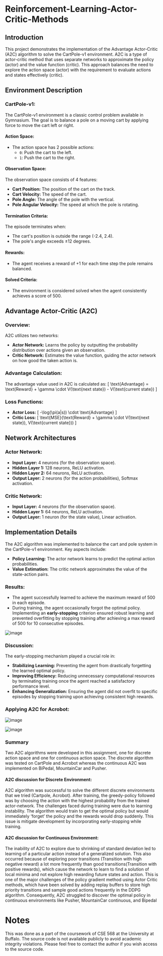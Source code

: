 # Reinforcement-Learning-Actor-Critic-Methods

## Introduction
This project demonstrates the implementation of the Advantage Actor-Critic (A2C) algorithm to solve the CartPole-v1 environment. A2C is a type of actor-critic method that uses separate networks to approximate the policy (actor) and the value function (critic). This approach balances the need to explore the action space (actor) with the requirement to evaluate actions and states effectively (critic).

## Environment Description

### CartPole-v1:
The CartPole-v1 environment is a classic control problem available in Gymnasium. The goal is to balance a pole on a moving cart by applying force to move the cart left or right.

#### Action Space:
- The action space has 2 possible actions:
  - `0`: Push the cart to the left.
  - `1`: Push the cart to the right.

#### Observation Space:
The observation space consists of 4 features:
- **Cart Position:** The position of the cart on the track.
- **Cart Velocity:** The speed of the cart.
- **Pole Angle:** The angle of the pole with the vertical.
- **Pole Angular Velocity:** The speed at which the pole is rotating.

#### Termination Criteria:
The episode terminates when:
- The cart's position is outside the range (-2.4, 2.4).
- The pole's angle exceeds ±12 degrees.

#### Rewards:
- The agent receives a reward of +1 for each time step the pole remains balanced.

#### Solved Criteria:
- The environment is considered solved when the agent consistently achieves a score of 500.

## Advantage Actor-Critic (A2C)

### Overview:
A2C utilizes two networks:
- **Actor Network:** Learns the policy by outputting the probability distribution over actions given an observation.
- **Critic Network:** Estimates the value function, guiding the actor network on how good the taken action is.

### Advantage Calculation:
The advantage value used in A2C is calculated as:
\[ \text{Advantage} = \text{Reward} + \gamma \cdot V(\text{next state}) - V(\text{current state}) \]

### Loss Functions:
- **Actor Loss:** 
  \[ -\log(\pi(a|s)) \cdot \text{Advantage} \]
- **Critic Loss:** 
  \[ \text{MSE}(\text{Reward} + \gamma \cdot V(\text{next state}), V(\text{current state})) \]

## Network Architectures

### Actor Network:
- **Input Layer:** 4 neurons (for the observation space).
- **Hidden Layer 1:** 128 neurons, ReLU activation.
- **Hidden Layer 2:** 64 neurons, ReLU activation.
- **Output Layer:** 2 neurons (for the action probabilities), Softmax activation.

### Critic Network:
- **Input Layer:** 4 neurons (for the observation space).
- **Hidden Layer 1:** 64 neurons, ReLU activation.
- **Output Layer:** 1 neuron (for the state value), Linear activation.

## Implementation Details

The A2C algorithm was implemented to balance the cart and pole system in the CartPole-v1 environment. Key aspects include:
- **Policy Learning:** The actor network learns to predict the optimal action probabilities.
- **Value Estimation:** The critic network approximates the value of the state-action pairs.

### Results:
- The agent successfully learned to achieve the maximum reward of 500 in each episode.
- During training, the agent occasionally forgot the optimal policy. Implementing an **early-stopping** criterion ensured robust learning and prevented overfitting by stopping training after achieving a max reward of 500 for 10 consecutive episodes.

![image](https://github.com/imalhotra15/Reinforcement-Learning-Actor-Critic-Methods/assets/118845522/bb4228a3-4a4b-4209-bfdb-e1aafe4eb570)

### Discussion:
The early-stopping mechanism played a crucial role in:
- **Stabilizing Learning:** Preventing the agent from drastically forgetting the learned optimal policy.
- **Improving Efficiency:** Reducing unnecessary computational resources by terminating training once the agent reached a satisfactory performance level.
- **Enhancing Generalization:** Ensuring the agent did not overfit to specific episodes by stopping training upon achieving consistent high rewards.

### Applying A2C for Acrobot:

![image](https://github.com/imalhotra15/Reinforcement-Learning-Actor-Critic-Methods/assets/118845522/c666bcde-20bb-4882-8eb5-c5a19f0480e5)

![image](https://github.com/imalhotra15/Reinforcement-Learning-Actor-Critic-Methods/assets/118845522/ab38bfe2-f5fd-4be4-a05d-ddb9afacb201)


### Summary
Two A2C algorithms were developed in this assignment, one for discrete action space and one
for continuous action space. The discrete algorithm was tested on CartPole and Acrobot
whereas the continuous A2C was implemented on BiPedal, MountainCar and Pusher.

#### A2C discussion for Discrete Environment:

A2C algorithm was successful to solve the different discrete environments that we tried
(Cartpole, Acrobot). After training, the greedy-policy followed was by choosing the action with
the highest probability from the trained actor-network.
The challenges faced during training were due to learning instability. The algorithm would train
to get the optimal policy but would immediately ‘forget’ the policy and the rewards would drop
suddenly. This issue is mitigate development by incorporating early-stopping while training.

#### A2C discussion for Continuous Environment:

The inability of A2C to explore due to shrinking of standard deviation led to learning of a
particular action instead of a generalized solution. This also occurred because of exploring poor
transitions (Transition with high negative reward) a lot more frequently than good
transitions(Transition with positive rewards), which cause the network to learn to find a solution
of local minima and not explore high rewarding future states and action. This is one of the major
challenges of the policy gradient method using Actor Critic methods, which have been solved by
adding replay buffers to store high priority transitions and sample good actions frequently in the
DDPG algorithm. Consequently, A2C struggled to discover the optimal policy in continuous
environments like Pusher, MountainCar continuous, and Bipedal

# Notes

This was done as a part of the coursework of CSE 568 at the University at Buffalo. The source code is not available publicly to avoid academic integrity violations. Please feel free to contact the author if you wish access to the source code.
